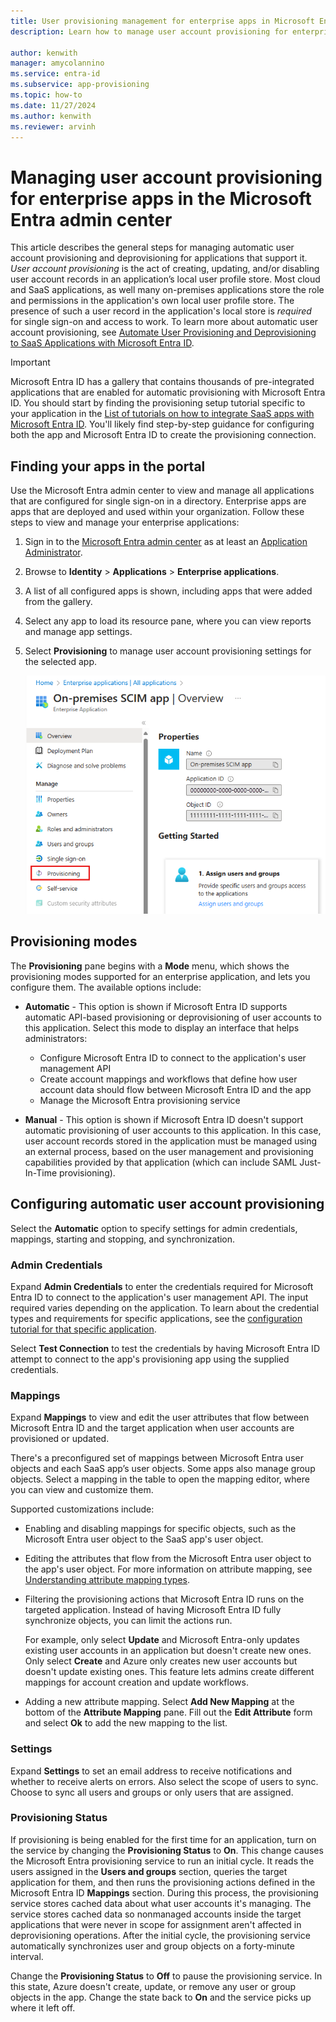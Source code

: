 ```yaml
---
title: User provisioning management for enterprise apps in Microsoft Entra ID
description: Learn how to manage user account provisioning for enterprise apps using the Microsoft Entra ID.

author: kenwith
manager: amycolannino
ms.service: entra-id
ms.subservice: app-provisioning
ms.topic: how-to
ms.date: 11/27/2024
ms.author: kenwith
ms.reviewer: arvinh
---
```


# Managing user account provisioning for enterprise apps in the Microsoft Entra admin center

This article describes the general steps for managing automatic user account provisioning and deprovisioning for applications that support it. *User account provisioning* is the act of creating, updating, and/or disabling user account records in an application’s local user profile store. Most cloud and SaaS applications, as well many on-premises applications store the role and permissions in the application's own local user profile store. The presence of such a user record in the application's local store is *required* for single sign-on and access to work. To learn more about automatic user account provisioning, see [Automate User Provisioning and Deprovisioning to SaaS Applications with Microsoft Entra ID](user-provisioning.md).

> [!IMPORTANT]
> Microsoft Entra ID has a gallery that contains thousands of pre-integrated applications that are enabled for automatic provisioning with Microsoft Entra ID. You should start by finding the provisioning setup tutorial specific to your application in the [List of tutorials on how to integrate SaaS apps with Microsoft Entra ID](~/identity/saas-apps/tutorial-list.md). You'll likely find step-by-step guidance for configuring both the app and Microsoft Entra ID to create the provisioning connection.

## Finding your apps in the portal


Use the Microsoft Entra admin center to view and manage all applications that are configured for single sign-on in a directory. Enterprise apps are apps that are deployed and used within your organization. Follow these steps to view and manage your enterprise applications:

1. Sign in to the [Microsoft Entra admin center](https://entra.microsoft.com) as at least an [Application Administrator](~/identity/role-based-access-control/permissions-reference.md#application-administrator).
1. Browse to **Identity** > **Applications** > **Enterprise applications**.
1. A list of all configured apps is shown, including apps that were added from the gallery.
1. Select any app to load its resource pane, where you can view reports and manage app settings.
1. Select **Provisioning** to manage user account provisioning settings for the selected app.

   ![Provisioning screen to manage user account provisioning settings](./media/configure-automatic-user-provisioning-portal/enterprise-apps-provisioning.png)

## Provisioning modes

The **Provisioning** pane begins with a **Mode** menu, which shows the provisioning modes supported for an enterprise application, and lets you configure them. The available options include:

* **Automatic** - This option is shown if Microsoft Entra ID supports automatic API-based provisioning or deprovisioning of user accounts to this application. Select this mode to display an interface that helps administrators:

  * Configure Microsoft Entra ID to connect to the application's user management API
  * Create account mappings and workflows that define how user account data should flow between Microsoft Entra ID and the app
  * Manage the Microsoft Entra provisioning service

* **Manual** - This option is shown if Microsoft Entra ID doesn't support automatic provisioning of user accounts to this application. In this case, user account records stored in the application must be managed using an external process, based on the user management and provisioning capabilities provided by that application (which can include SAML Just-In-Time provisioning).

## Configuring automatic user account provisioning

Select the **Automatic** option to specify settings for admin credentials, mappings, starting and stopping, and synchronization.

### Admin Credentials

Expand **Admin Credentials** to enter the credentials required for Microsoft Entra ID to connect to the application's user management API. The input required varies depending on the application. To learn about the credential types and requirements for specific applications, see the [configuration tutorial for that specific application](user-provisioning.md).

Select **Test Connection** to test the credentials by having Microsoft Entra ID attempt to connect to the app's provisioning app using the supplied credentials.

### Mappings

Expand **Mappings** to view and edit the user attributes that flow between Microsoft Entra ID and the target application when user accounts are provisioned or updated.

There's a preconfigured set of mappings between Microsoft Entra user objects and each SaaS app’s user objects. Some apps also manage group objects. Select a mapping in the table to open the mapping editor, where you can view and customize them.

Supported customizations include:

* Enabling and disabling mappings for specific objects, such as the Microsoft Entra user object to the SaaS app's user object.
* Editing the attributes that flow from the Microsoft Entra user object to the app's user object. For more information on attribute mapping, see [Understanding attribute mapping types](customize-application-attributes.md#understanding-attribute-mapping-types).
* Filtering the provisioning actions that Microsoft Entra ID runs on the targeted application. Instead of having Microsoft Entra ID fully synchronize objects, you can limit the actions run.

  For example, only select **Update** and Microsoft Entra-only updates existing user accounts in an application but doesn't create new ones. Only select **Create** and Azure only creates new user accounts but doesn't update existing ones. This feature lets admins create different mappings for account creation and update workflows.

* Adding a new attribute mapping. Select **Add New Mapping** at the bottom of the **Attribute Mapping** pane. Fill out the **Edit Attribute** form and select **Ok** to add the new mapping to the list.

### Settings

Expand **Settings** to set an email address to receive notifications and whether to receive alerts on errors. Also select the scope of users to sync. Choose to sync all users and groups or only users that are assigned.

### Provisioning Status 

If provisioning is being enabled for the first time for an application, turn on the service by changing the **Provisioning Status** to **On**. This change causes the Microsoft Entra provisioning service to run an initial cycle. It reads the users assigned in the **Users and groups** section, queries the target application for them, and then runs the provisioning actions defined in the Microsoft Entra ID **Mappings** section. During this process, the provisioning service stores cached data about what user accounts it's managing. The service stores cached data so nonmanaged accounts inside the target applications that were never in scope for assignment aren't affected in deprovisioning operations. After the initial cycle, the provisioning service automatically synchronizes user and group objects on a forty-minute interval.

Change the **Provisioning Status** to **Off**  to pause the provisioning service. In this state, Azure doesn't create, update, or remove any user or group objects in the app. Change the state back to **On** and the service picks up where it left off.
